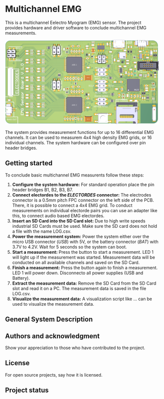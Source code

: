 # Multichannel EMG
This is a multichannel Eelectro Myogram (EMG) sensor. The project provides hardware and driver software to conclude multichannel EMG measurements.

![Multichannel EMG PCB](figures/PCB.svg "Multichannel EMG PCB")

The system provides measurement functions for up to 16 differential EMG channels. It can be used to measurem 4x4 high density EMG grids, or 16 individual channels. The system hardware can be configured over pin header bridges.

## Getting started
To conclude basic multichannel EMG measurents follow these steps:

1. **Configure the system hardware:** For standard operation place the pin header bridges B1, B2, B3, B7.
2. **Connect electordes to the _ELECTORDES_ connector:** The electrodes connector is a 0.5mm pitch FPC connector on the left side of the PCB. There, it is possible to connect a 4x4 EMG grid. To conduct measurements on individual electorde pairs you can use an adapter like this, to connect audio based EMG electordes.
3. **Insert an SD Card into the SD Card slot:** Due to high write speeds industrial SD Cards must be used. Make sure the SD card does not hold a file with the name LOG.csv.
4. **Power the measurement system:** Power the system either over the micro USB connector (_USB_) with 5V, or the battery connector (_BAT_) with 3.7V to 4.2V. Wait for 5 seconds so the system can boot.
5. **Start a measurement:** Press the button to start a measurement. LED 1 will light up if the measurement was started. Measurement data will be conducted on all available channels and saved on the SD Card.
6. **Finish a measurement:** Press the button again to finish a measurement. LED 1 will power down. Disconnecto all power supplies (USB and Battery).
7. **Extract the measurement data:** Remove the SD Card from the SD Card slot and read it on a PC. The measurement data is saved in the file LOG.csv.
8. **Visualize the measurement data:** A visualization script like ... can be used to visualize the measurement data.

## General System Description


## Authors and acknowledgment
Show your appreciation to those who have contributed to the project.

## License
For open source projects, say how it is licensed.

## Project status

